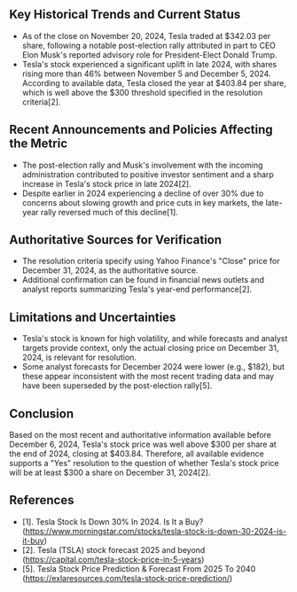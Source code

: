 ## Key Historical Trends and Current Status

- As of the close on November 20, 2024, Tesla traded at $342.03 per share, following a notable post-election rally attributed in part to CEO Elon Musk's reported advisory role for President-Elect Donald Trump.
- Tesla's stock experienced a significant uplift in late 2024, with shares rising more than 46% between November 5 and December 5, 2024. According to available data, Tesla closed the year at $403.84 per share, which is well above the $300 threshold specified in the resolution criteria[2].

## Recent Announcements and Policies Affecting the Metric

- The post-election rally and Musk's involvement with the incoming administration contributed to positive investor sentiment and a sharp increase in Tesla's stock price in late 2024[2].
- Despite earlier in 2024 experiencing a decline of over 30% due to concerns about slowing growth and price cuts in key markets, the late-year rally reversed much of this decline[1].

## Authoritative Sources for Verification

- The resolution criteria specify using Yahoo Finance's "Close" price for December 31, 2024, as the authoritative source.
- Additional confirmation can be found in financial news outlets and analyst reports summarizing Tesla's year-end performance[2].

## Limitations and Uncertainties

- Tesla's stock is known for high volatility, and while forecasts and analyst targets provide context, only the actual closing price on December 31, 2024, is relevant for resolution.
- Some analyst forecasts for December 2024 were lower (e.g., $182), but these appear inconsistent with the most recent trading data and may have been superseded by the post-election rally[5].

## Conclusion

Based on the most recent and authoritative information available before December 6, 2024, Tesla's stock price was well above $300 per share at the end of 2024, closing at $403.84. Therefore, all available evidence supports a "Yes" resolution to the question of whether Tesla's stock price will be at least $300 a share on December 31, 2024[2].

## References

- [1]. Tesla Stock Is Down 30% In 2024. Is It a Buy? (https://www.morningstar.com/stocks/tesla-stock-is-down-30-2024-is-it-buy)
- [2]. Tesla (TSLA) stock forecast 2025 and beyond (https://capital.com/tesla-stock-price-in-5-years)
- [5]. Tesla Stock Price Prediction & Forecast From 2025 To 2040 (https://exlaresources.com/tesla-stock-price-prediction/)